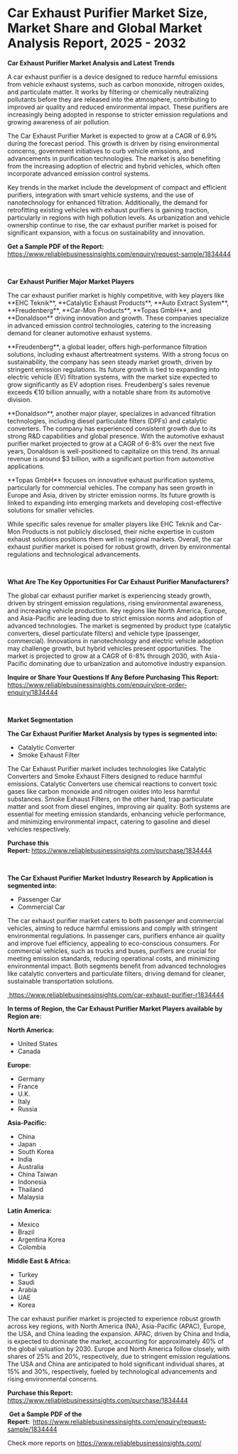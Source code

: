 <p><h1>Car Exhaust Purifier Market Size, Market Share and Global Market Analysis Report, 2025 - 2032</h1></p><p><strong>Car Exhaust Purifier Market Analysis and Latest Trends</strong></p>
<p><p>A car exhaust purifier is a device designed to reduce harmful emissions from vehicle exhaust systems, such as carbon monoxide, nitrogen oxides, and particulate matter. It works by filtering or chemically neutralizing pollutants before they are released into the atmosphere, contributing to improved air quality and reduced environmental impact. These purifiers are increasingly being adopted in response to stricter emission regulations and growing awareness of air pollution.</p><p>The Car Exhaust Purifier Market is expected to grow at a CAGR of 6.9% during the forecast period. This growth is driven by rising environmental concerns, government initiatives to curb vehicle emissions, and advancements in purification technologies. The market is also benefiting from the increasing adoption of electric and hybrid vehicles, which often incorporate advanced emission control systems.</p><p>Key trends in the market include the development of compact and efficient purifiers, integration with smart vehicle systems, and the use of nanotechnology for enhanced filtration. Additionally, the demand for retrofitting existing vehicles with exhaust purifiers is gaining traction, particularly in regions with high pollution levels. As urbanization and vehicle ownership continue to rise, the car exhaust purifier market is poised for significant expansion, with a focus on sustainability and innovation.</p></p>
<p><strong>Get a Sample PDF of the Report:&nbsp;</strong> <a href="https://www.reliablebusinessinsights.com/enquiry/request-sample/1834444?utm_campaign=101&utm_medium=2&utm_source=Github&utm_content=ia&utm_term=23012025&utm_id=car-exhaust-purifier">https://www.reliablebusinessinsights.com/enquiry/request-sample/1834444</a></p>
<p>&nbsp;</p>
<p><strong>Car Exhaust Purifier Major Market Players</strong></p>
<p><p>The car exhaust purifier market is highly competitive, with key players like **EHC Teknik**, **Catalytic Exhaust Products**, **Auto Extract System**, **Freudenberg**, **Car-Mon Products**, **Topas GmbH**, and **Donaldson** driving innovation and growth. These companies specialize in advanced emission control technologies, catering to the increasing demand for cleaner automotive exhaust systems.</p><p>**Freudenberg**, a global leader, offers high-performance filtration solutions, including exhaust aftertreatment systems. With a strong focus on sustainability, the company has seen steady market growth, driven by stringent emission regulations. Its future growth is tied to expanding into electric vehicle (EV) filtration systems, with the market size expected to grow significantly as EV adoption rises. Freudenberg's sales revenue exceeds €10 billion annually, with a notable share from its automotive division.</p><p>**Donaldson**, another major player, specializes in advanced filtration technologies, including diesel particulate filters (DPFs) and catalytic converters. The company has experienced consistent growth due to its strong R&D capabilities and global presence. With the automotive exhaust purifier market projected to grow at a CAGR of 6-8% over the next five years, Donaldson is well-positioned to capitalize on this trend. Its annual revenue is around $3 billion, with a significant portion from automotive applications.</p><p>**Topas GmbH** focuses on innovative exhaust purification systems, particularly for commercial vehicles. The company has seen growth in Europe and Asia, driven by stricter emission norms. Its future growth is linked to expanding into emerging markets and developing cost-effective solutions for smaller vehicles.</p><p>While specific sales revenue for smaller players like EHC Teknik and Car-Mon Products is not publicly disclosed, their niche expertise in custom exhaust solutions positions them well in regional markets. Overall, the car exhaust purifier market is poised for robust growth, driven by environmental regulations and technological advancements.</p></p>
<p>&nbsp;</p>
<p><strong>What Are The Key Opportunities For Car Exhaust Purifier Manufacturers?</strong></p>
<p><p>The global car exhaust purifier market is experiencing steady growth, driven by stringent emission regulations, rising environmental awareness, and increasing vehicle production. Key regions like North America, Europe, and Asia-Pacific are leading due to strict emission norms and adoption of advanced technologies. The market is segmented by product type (catalytic converters, diesel particulate filters) and vehicle type (passenger, commercial). Innovations in nanotechnology and electric vehicle adoption may challenge growth, but hybrid vehicles present opportunities. The market is projected to grow at a CAGR of 6-8% through 2030, with Asia-Pacific dominating due to urbanization and automotive industry expansion.</p></p>
<p><strong>Inquire or Share Your Questions If Any Before Purchasing This Report:</strong> <a href="https://www.reliablebusinessinsights.com/enquiry/pre-order-enquiry/1834444?utm_campaign=101&utm_medium=2&utm_source=Github&utm_content=ia&utm_term=23012025&utm_id=car-exhaust-purifier">https://www.reliablebusinessinsights.com/enquiry/pre-order-enquiry/1834444</a></p>
<p>&nbsp;</p>
<p><strong>Market Segmentation</strong></p>
<p><strong>The Car Exhaust Purifier Market Analysis by types is segmented into:</strong></p>
<p><ul><li>Catalytic Converter</li><li>Smoke Exhaust Filter</li></ul></p>
<p><p>The Car Exhaust Purifier market includes technologies like Catalytic Converters and Smoke Exhaust Filters designed to reduce harmful emissions. Catalytic Converters use chemical reactions to convert toxic gases like carbon monoxide and nitrogen oxides into less harmful substances. Smoke Exhaust Filters, on the other hand, trap particulate matter and soot from diesel engines, improving air quality. Both systems are essential for meeting emission standards, enhancing vehicle performance, and minimizing environmental impact, catering to gasoline and diesel vehicles respectively.</p></p>
<p><strong>Purchase this Report:&nbsp;</strong><a href="https://www.reliablebusinessinsights.com/purchase/1834444?utm_campaign=101&utm_medium=2&utm_source=Github&utm_content=ia&utm_term=23012025&utm_id=car-exhaust-purifier">https://www.reliablebusinessinsights.com/purchase/1834444</a></p>
<p>&nbsp;</p>
<p><strong>The Car Exhaust Purifier Market Industry Research by Application is segmented into:</strong></p>
<p><ul><li>Passenger Car</li><li>Commercial Car</li></ul></p>
<p><p>The car exhaust purifier market caters to both passenger and commercial vehicles, aiming to reduce harmful emissions and comply with stringent environmental regulations. In passenger cars, purifiers enhance air quality and improve fuel efficiency, appealing to eco-conscious consumers. For commercial vehicles, such as trucks and buses, purifiers are crucial for meeting emission standards, reducing operational costs, and minimizing environmental impact. Both segments benefit from advanced technologies like catalytic converters and particulate filters, driving demand for cleaner, sustainable transportation solutions.</p></p>
<p><a href="https://www.reliablebusinessinsights.com/car-exhaust-purifier-r1834444?utm_campaign=101&utm_medium=2&utm_source=Github&utm_content=ia&utm_term=23012025&utm_id=car-exhaust-purifier">&nbsp;https://www.reliablebusinessinsights.com/car-exhaust-purifier-r1834444</a></p>
<p><strong>In terms of Region, the Car Exhaust Purifier Market Players available by Region are:</strong></p>
<p>
    <p> <strong> North America: </strong>
        <ul>
            <li>United States</li>
            <li>Canada</li>
        </ul>
        </p> 
    <p> <strong> Europe: </strong>
        <ul>
            <li>Germany</li>
            <li>France</li>
            <li>U.K.</li>
            <li>Italy</li>
            <li>Russia</li>
        </ul>
        </p> 
    <p> <strong> Asia-Pacific: </strong>
        <ul>
            <li>China</li>
            <li>Japan</li>
            <li>South Korea</li>
            <li>India</li>
            <li>Australia</li>
            <li>China Taiwan</li>
            <li>Indonesia</li>
            <li>Thailand</li>
            <li>Malaysia</li>
        </ul>
        </p> 
    <p> <strong> Latin America: </strong>
        <ul>
            <li>Mexico</li>
            <li>Brazil</li>
            <li>Argentina Korea</li>
            <li>Colombia</li>
        </ul>
        </p> 
    <p> <strong> Middle East & Africa: </strong>
        <ul>
            <li>Turkey</li>
            <li>Saudi</li>
            <li>Arabia</li>
            <li>UAE</li>
            <li>Korea</li>
        </ul>
    </p>
    </p>
<p><p>The car exhaust purifier market is projected to experience robust growth across key regions, with North America (NA), Asia-Pacific (APAC), Europe, the USA, and China leading the expansion. APAC, driven by China and India, is expected to dominate the market, accounting for approximately 40% of the global valuation by 2030. Europe and North America follow closely, with shares of 25% and 20%, respectively, due to stringent emission regulations. The USA and China are anticipated to hold significant individual shares, at 15% and 30%, respectively, fueled by technological advancements and rising environmental concerns.</p></p>
<p><strong>Purchase this Report: </strong><a href="https://www.reliablebusinessinsights.com/purchase/1834444?utm_campaign=101&utm_medium=2&utm_source=Github&utm_content=ia&utm_term=23012025&utm_id=car-exhaust-purifier">https://www.reliablebusinessinsights.com/purchase/1834444</a></p>
<p>&nbsp;<strong>Get a Sample PDF of the Report:&nbsp;&nbsp;</strong><a href="https://www.reliablebusinessinsights.com/enquiry/request-sample/1834444?utm_campaign=101&utm_medium=2&utm_source=Github&utm_content=ia&utm_term=23012025&utm_id=car-exhaust-purifier">https://www.reliablebusinessinsights.com/enquiry/request-sample/1834444</a></p>
<p><strong></strong></p>
<p>Check more reports on <a href="https://www.reliablebusinessinsights.com/?utm_campaign=101&utm_medium=2&utm_source=Github&utm_content=ia&utm_term=23012025&utm_id=car-exhaust-purifier">https://www.reliablebusinessinsights.com/</a></p>